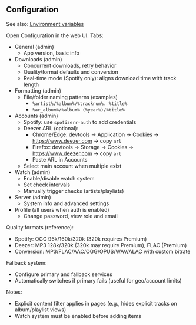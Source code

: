 ## Configuration

See also: [Environment variables](environment.md)

Open Configuration in the web UI. Tabs:

- General (admin)
  - App version, basic info
- Downloads (admin)
  - Concurrent downloads, retry behavior
  - Quality/format defaults and conversion
  - Real-time mode (Spotify only): aligns download time with track length
- Formatting (admin)
  - File/folder naming patterns (examples)
    - `%artist%/%album%/%tracknum%. %title%`
    - `%ar_album%/%album% (%year%)/%title%`
- Accounts (admin)
  - Spotify: use `spotizerr-auth` to add credentials
  - Deezer ARL (optional):
    - Chrome/Edge: devtools → Application → Cookies → https://www.deezer.com → copy `arl`
    - Firefox: devtools → Storage → Cookies → https://www.deezer.com → copy `arl`
    - Paste ARL in Accounts
  - Select main account when multiple exist
- Watch (admin)
  - Enable/disable watch system
  - Set check intervals
  - Manually trigger checks (artists/playlists)
- Server (admin)
  - System info and advanced settings
- Profile (all users when auth is enabled)
  - Change password, view role and email

Quality formats (reference):

- Spotify: OGG 96k/160k/320k (320k requires Premium)
- Deezer: MP3 128k/320k (320k may require Premium), FLAC (Premium)
- Conversion: MP3/FLAC/AAC/OGG/OPUS/WAV/ALAC with custom bitrate

Fallback system:

- Configure primary and fallback services
- Automatically switches if primary fails (useful for geo/account limits)

Notes:

- Explicit content filter applies in pages (e.g., hides explicit tracks on album/playlist views)
- Watch system must be enabled before adding items